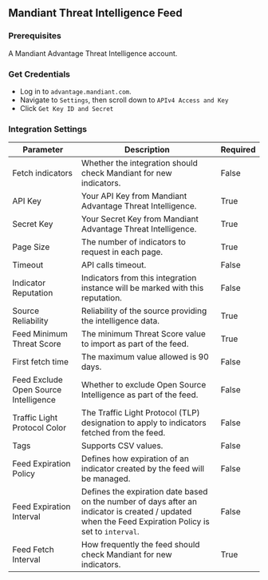 ## Mandiant Threat Intelligence Feed

### Prerequisites
A Mandiant Advantage Threat Intelligence account.

### Get Credentials
- Log in to `advantage.mandiant.com`.
- Navigate to `Settings`, then scroll down to `APIv4 Access and Key`
- Click `Get Key ID and Secret`

### Integration Settings

| **Parameter** | **Description** | **Required** |
| --- | --- | --- |
| Fetch indicators | Whether the integration should check Mandiant for new indicators. | False |
| API Key | Your API Key from Mandiant Advantage Threat Intelligence. | True |
| Secret Key | Your Secret Key from Mandiant Advantage Threat Intelligence. | True |
| Page Size | The number of indicators to request in each page. | True |
| Timeout | API calls timeout. | False |
| Indicator Reputation | Indicators from this integration instance will be marked with this reputation. | False |
| Source Reliability | Reliability of the source providing the intelligence data. | True |
| Feed Minimum Threat Score | The minimum Threat Score value to import as part of the feed. | True |
| First fetch time | The maximum value allowed is 90 days. | False |
| Feed Exclude Open Source Intelligence | Whether to exclude Open Source Intelligence as part of the feed. | False |
| Traffic Light Protocol Color | The Traffic Light Protocol (TLP) designation to apply to indicators fetched from the feed. | False |
| Tags | Supports CSV values. | False |
| Feed Expiration Policy | Defines how expiration of an indicator created by the feed will be managed. | False |
| Feed Expiration Interval | Defines the expiration date based on the number of days after an indicator is created / updated when the Feed Expiration Policy is set to `interval`. | False |
| Feed Fetch Interval | How frequently the feed should check Mandiant for new indicators. | True |